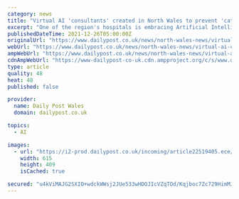 ```yaml
---
category: news
title: "Virtual AI 'consultants' created in North Wales to prevent 'catastrophic' cancer mistakes"
excerpt: "One of the region's hospitals is embracing Artificial Intelligence. Which is good news for patients - but what about doctors?"
publishedDateTime: 2021-12-26T05:00:00Z
originalUrl: "https://www.dailypost.co.uk/news/north-wales-news/virtual-ai-consultants-created-north-22440348"
webUrl: "https://www.dailypost.co.uk/news/north-wales-news/virtual-ai-consultants-created-north-22440348"
ampWebUrl: "https://www.dailypost.co.uk/news/north-wales-news/virtual-ai-consultants-created-north-22440348.amp"
cdnAmpWebUrl: "https://www-dailypost-co-uk.cdn.ampproject.org/c/s/www.dailypost.co.uk/news/north-wales-news/virtual-ai-consultants-created-north-22440348.amp"
type: article
quality: 48
heat: 48
published: false

provider:
  name: Daily Post Wales
  domain: dailypost.co.uk

topics:
  - AI

images:
  - url: "https://i2-prod.dailypost.co.uk/incoming/article22519405.ece/ALTERNATES/s615/0_Cancer-AI-2.jpg"
    width: 615
    height: 409
    isCached: true

secured: "u4kViMAJG2SXIO+wdckWWsj2JUe533wHDOJIcVZqTOd/Kqjboc7Zc729HimMJvuW3lVa7UqQUBvfoeA3RDpritT9n7dH1+dC6BgvuIpsFZSGs8gA2bjFJGZC8BJRRV7nOEKofFDfYDQnQdc8toi8edOen3j0DiYIxST1oPyx+HD+SfPMDemvzVf3tDbwuN3XOyoPTgh8ertz3oXJ9EUdEInMDzIUCwtXsnWKETos+EZPCDsDmFIhhXj5UMpqvp0LffngljMmJQ5+iPEJTJAjP3BuUnY5zB+98MRaI4DOl9RxGJay2ogDIG1xAUMIaUDXoQ3uICV6LbghWnRp3ZKcIqkC8mojTN0mKtaYWweGgmI=;AvD71vBHX3BplDnAK8rqMg=="
---
```


